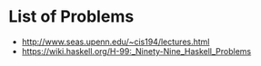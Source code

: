 # List of Problems
+ http://www.seas.upenn.edu/~cis194/lectures.html
+ https://wiki.haskell.org/H-99:_Ninety-Nine_Haskell_Problems
